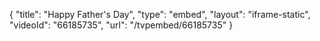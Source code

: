 {
    "title": "Happy Father's Day",
    "type": "embed",
    "layout": "iframe-static",
    "videoId": "66185735",
    "url": "\/tvpembed\/66185735"
}